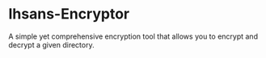# Ihsans-Encryptor
A simple yet comprehensive encryption tool that allows you to encrypt and decrypt a given directory.
